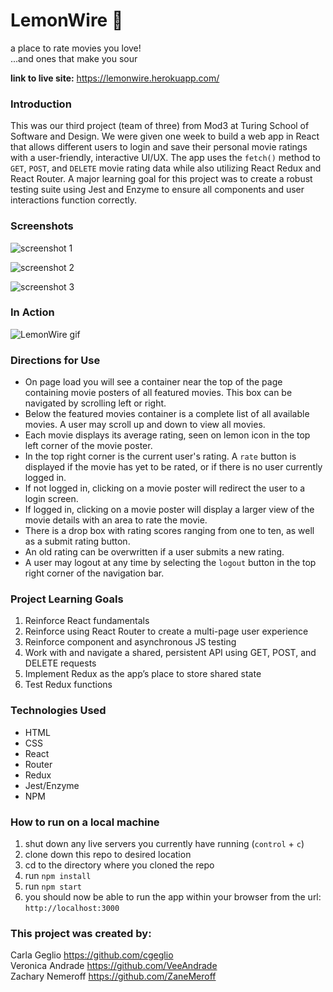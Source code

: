 # LemonWire 🍋
a place to rate movies you love!<br>
...and ones that make you sour

**link to live site:** https://lemonwire.herokuapp.com/

### Introduction
This was our third project (team of three) from Mod3 at Turing School of Software and Design. We were given one week to build a web app in React that allows different users to login and save their personal movie ratings with a user-friendly, interactive UI/UX. The app uses the `fetch()` method to `GET`, `POST`, and `DELETE` movie rating data while also utilizing React Redux and React Router. A major learning goal for this project was to create a robust testing suite using Jest and Enzyme to ensure all components and user interactions function correctly.

### Screenshots
![screenshot 1](https://user-images.githubusercontent.com/53405028/75276854-2db0f600-57c4-11ea-8464-bf559cd68bb3.png)

![screenshot 2](https://user-images.githubusercontent.com/53405028/75276838-27227e80-57c4-11ea-91a7-5d51aca645e8.png)

![screenshot 3](https://user-images.githubusercontent.com/53405028/75131980-736da180-5692-11ea-9c9a-a0a6c8773abb.png)

### In Action
![LemonWire gif](https://media.giphy.com/media/gFbMIKgVxjoUIzwybm/giphy.gif)

### Directions for Use
- On page load you will see a container near the top of the page containing movie posters of all featured movies. This box can be navigated by scrolling left or right.
- Below the featured movies container is a complete list of all available movies. A user may scroll up and down to view all movies.
- Each movie displays its average rating, seen on lemon icon in the top left corner of the movie poster.
- In the top right corner is the current user's rating. A `rate` button is displayed if the movie has yet to be rated, or if there is no user currently logged in.
- If not logged in, clicking on a movie poster will redirect the user to a login screen.
- If logged in, clicking on a movie poster will display a larger view of the movie details with an area to rate the movie.
- There is a drop box with rating scores ranging from one to ten, as well as a submit rating button.
- An old rating can be overwritten if a user submits a new rating.
- A user may logout at any time by selecting the `logout` button in the top right corner of the navigation bar.

### Project Learning Goals  
1. Reinforce React fundamentals
2. Reinforce using React Router to create a multi-page user experience
3. Reinforce component and asynchronous JS testing
4. Work with and navigate a shared, persistent API using GET, POST, and DELETE requests
5. Implement Redux as the app’s place to store shared state
6. Test Redux functions

### Technologies Used
- HTML
- CSS
- React
- Router
- Redux
- Jest/Enzyme
- NPM

### How to run on a local machine
1. shut down any live servers you currently have running (`control` + `c`)
2. clone down this repo to desired location
3. cd to the directory where you cloned the repo
4. run `npm install`
5. run `npm start`
6. you should now be able to run the app within your browser from the url: `http://localhost:3000`

### This project was created by:
Carla Geglio https://github.com/cgeglio<br>
Veronica Andrade https://github.com/VeeAndrade<br>
Zachary Nemeroff https://github.com/ZaneMeroff
